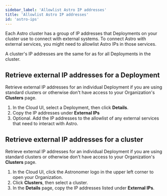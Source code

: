 ```yaml
---
sidebar_label: 'Allowlist Astro IP addresses'
title: 'Allowlist Astro IP addresses'
id: 'astro-ips'
---
```


Each Astro cluster has a group of IP addresses that Deployments on your cluster use to connect with external systems. To connect Astro with external services, you might need to allowlist Astro IPs in those services. 

A cluster's IP addresses are the same for as for all Deployments in the cluster.

## Retrieve external IP addresses for a Deployment

Retrieve external IP addresses for an individual Deployment if you are using standard clusters or otherwise don't have access to your Organization's **Clusters** page.

1. In the Cloud UI, select a Deployment, then click **Details**.
2. Copy the IP addresses under **External IPs**
3. Optional. Add the IP addresses to the allowlist of any external services that need to interact with Astro. 

## Retrieve external IP addresses for a cluster

Retrieve external IP addresses for an individual Deployment if you are using standard clusters or otherwise don't have access to your Organization's **Clusters** page.

1. In the Cloud UI, click the Astronomer logo in the upper left corner to open your Organization.
2. Click **Clusters**, then select a cluster.
3. In the **Details** page, copy the IP addresses listed under **External IPs**.
